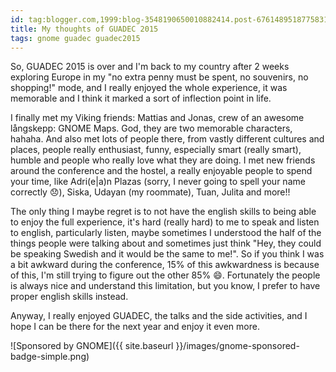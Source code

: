 ```yaml
---
id: tag:blogger.com,1999:blog-3548190650010882414.post-6761489518775831645
title: My thoughts of GUADEC 2015
tags: gnome guadec guadec2015
---
```


So, GUADEC 2015 is over and I'm back to my country after 2 weeks exploring Europe in my "no extra penny must be spent, no souvenirs, no shopping!" mode, and I really enjoyed the whole experience, it was memorable and I think it marked a sort of inflection point in life.

I finally met my Viking friends: Mattias and Jonas, crew of an awesome långskepp: GNOME Maps. God, they are two memorable characters, hahaha. And also met lots of people there, from vastly different cultures and places, people really enthusiast, funny, especially smart (really smart), humble and people who really love what they are doing. I met new friends around the conference and the hostel, a really enjoyable people to spend your time, like Adri(e\|a)n Plazas (sorry, I never going to spell your name correctly 😞), Siska, Udayan (my roommate), Tuan, Julita and more!!

The only thing I maybe regret is to not have the english skills to being able to enjoy the full experience, it's hard (really hard) to me to speak and listen to english, particularly listen, maybe sometimes I understood the half of the things people were talking about and sometimes just think "Hey, they could be speaking Swedish and it would be the same to me!". So if you think I was a bit awkward during the conference, 15% of this awkwardness is because of this, I'm still trying to figure out the other 85% 😄. Fortunately the people is always nice and understand this limitation, but you know, I prefer to have proper english skills instead.

Anyway, I really enjoyed GUADEC, the talks and the side activities, and I hope I can be there for the next year and enjoy it even more.

![Sponsored by GNOME]({{ site.baseurl }}/images/gnome-sponsored-badge-simple.png)
